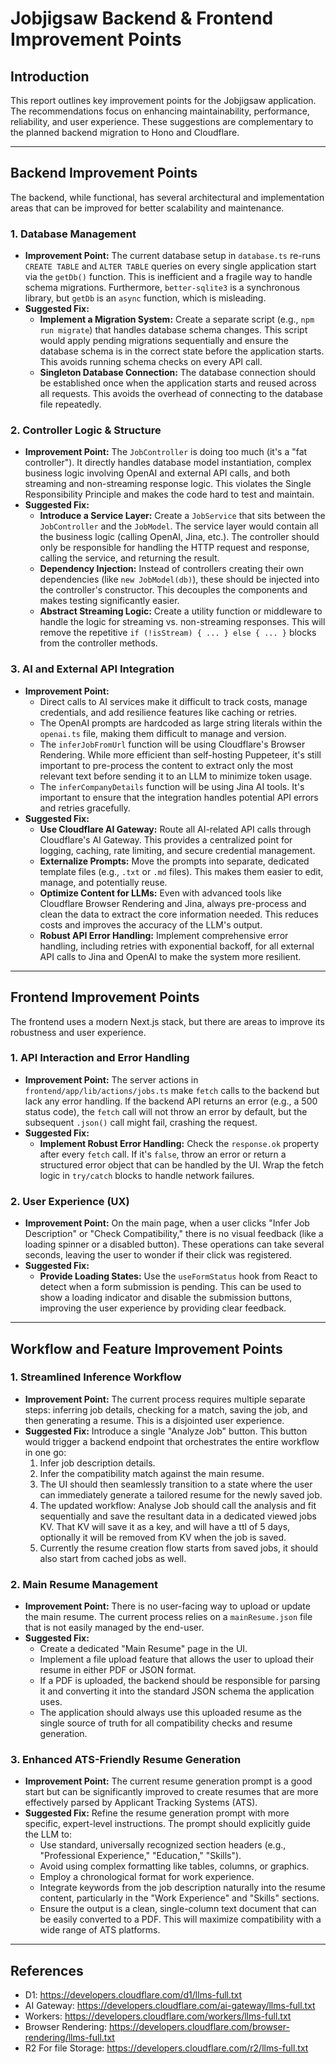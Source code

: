 # Jobjigsaw Backend & Frontend Improvement Points

## Introduction

This report outlines key improvement points for the Jobjigsaw application. The recommendations focus on enhancing maintainability, performance, reliability, and user experience. These suggestions are complementary to the planned backend migration to Hono and Cloudflare.

---

## Backend Improvement Points

The backend, while functional, has several architectural and implementation areas that can be improved for better scalability and maintenance.

### 1. Database Management

-   **Improvement Point:** The current database setup in `database.ts` re-runs `CREATE TABLE` and `ALTER TABLE` queries on every single application start via the `getDb()` function. This is inefficient and a fragile way to handle schema migrations. Furthermore, `better-sqlite3` is a synchronous library, but `getDb` is an `async` function, which is misleading.
-   **Suggested Fix:**
    -   **Implement a Migration System:** Create a separate script (e.g., `npm run migrate`) that handles database schema changes. This script would apply pending migrations sequentially and ensure the database schema is in the correct state before the application starts. This avoids running schema checks on every API call.
    -   **Singleton Database Connection:** The database connection should be established once when the application starts and reused across all requests. This avoids the overhead of connecting to the database file repeatedly.

### 2. Controller Logic & Structure

-   **Improvement Point:** The `JobController` is doing too much (it's a "fat controller"). It directly handles database model instantiation, complex business logic involving OpenAI and external API calls, and both streaming and non-streaming response logic. This violates the Single Responsibility Principle and makes the code hard to test and maintain.
-   **Suggested Fix:**
    -   **Introduce a Service Layer:** Create a `JobService` that sits between the `JobController` and the `JobModel`. The service layer would contain all the business logic (calling OpenAI, Jina, etc.). The controller should only be responsible for handling the HTTP request and response, calling the service, and returning the result.
    -   **Dependency Injection:** Instead of controllers creating their own dependencies (like `new JobModel(db)`), these should be injected into the controller's constructor. This decouples the components and makes testing significantly easier.
    -   **Abstract Streaming Logic:** Create a utility function or middleware to handle the logic for streaming vs. non-streaming responses. This will remove the repetitive `if (!isStream) { ... } else { ... }` blocks from the controller methods.

### 3. AI and External API Integration

-   **Improvement Point:**
    -   Direct calls to AI services make it difficult to track costs, manage credentials, and add resilience features like caching or retries.
    -   The OpenAI prompts are hardcoded as large string literals within the `openai.ts` file, making them difficult to manage and version.
    -   The `inferJobFromUrl` function will be using Cloudflare's Browser Rendering. While more efficient than self-hosting Puppeteer, it's still important to pre-process the content to extract only the most relevant text before sending it to an LLM to minimize token usage.
    -   The `inferCompanyDetails` function will be using Jina AI tools. It's important to ensure that the integration handles potential API errors and retries gracefully.
-   **Suggested Fix:**
    -   **Use Cloudflare AI Gateway:** Route all AI-related API calls through Cloudflare's AI Gateway. This provides a centralized point for logging, caching, rate limiting, and secure credential management.
    -   **Externalize Prompts:** Move the prompts into separate, dedicated template files (e.g., `.txt` or `.md` files). This makes them easier to edit, manage, and potentially reuse.
    -   **Optimize Content for LLMs:** Even with advanced tools like Cloudflare Browser Rendering and Jina, always pre-process and clean the data to extract the core information needed. This reduces costs and improves the accuracy of the LLM's output.
    -   **Robust API Error Handling:** Implement comprehensive error handling, including retries with exponential backoff, for all external API calls to Jina and OpenAI to make the system more resilient.

---

## Frontend Improvement Points

The frontend uses a modern Next.js stack, but there are areas to improve its robustness and user experience.

### 1. API Interaction and Error Handling

-   **Improvement Point:** The server actions in `frontend/app/lib/actions/jobs.ts` make `fetch` calls to the backend but lack any error handling. If the backend API returns an error (e.g., a 500 status code), the `fetch` call will not throw an error by default, but the subsequent `.json()` call might fail, crashing the request.
-   **Suggested Fix:**
    -   **Implement Robust Error Handling:** Check the `response.ok` property after every `fetch` call. If it's `false`, throw an error or return a structured error object that can be handled by the UI. Wrap the fetch logic in `try/catch` blocks to handle network failures.

### 2. User Experience (UX)

-   **Improvement Point:** On the main page, when a user clicks "Infer Job Description" or "Check Compatibility," there is no visual feedback (like a loading spinner or a disabled button). These operations can take several seconds, leaving the user to wonder if their click was registered.
-   **Suggested Fix:**
    -   **Provide Loading States:** Use the `useFormStatus` hook from React to detect when a form submission is pending. This can be used to show a loading indicator and disable the submission buttons, improving the user experience by providing clear feedback.

---

## Workflow and Feature Improvement Points

### 1. Streamlined Inference Workflow
- **Improvement Point:** The current process requires multiple separate steps: inferring job details, checking for a match, saving the job, and then generating a resume. This is a disjointed user experience.
- **Suggested Fix:** Introduce a single "Analyze Job" button. This button would trigger a backend endpoint that orchestrates the entire workflow in one go:
    1.  Infer job description details.
    2.  Infer the compatibility match against the main resume.
    3.  The UI should then seamlessly transition to a state where the user can immediately generate a tailored resume for the newly saved job.
    4. The updated workflow: Analyse Job should call the analysis and fit sequentially and save the resultant data in a dedicated viewed jobs KV. That KV will save it as a key, and will have a ttl of 5 days, optionally it will be removed from KV when the job is saved.
    5. Currently the resume creation flow starts from saved jobs, it should also start from cached jobs as well. 

### 2. Main Resume Management
- **Improvement Point:** There is no user-facing way to upload or update the main resume. The current process relies on a `mainResume.json` file that is not easily managed by the end-user.
- **Suggested Fix:**
    -   Create a dedicated "Main Resume" page in the UI.
    -   Implement a file upload feature that allows the user to upload their resume in either PDF or JSON format.
    -   If a PDF is uploaded, the backend should be responsible for parsing it and converting it into the standard JSON schema the application uses.
    -   The application should always use this uploaded resume as the single source of truth for all compatibility checks and resume generation.

### 3. Enhanced ATS-Friendly Resume Generation
- **Improvement Point:** The current resume generation prompt is a good start but can be significantly improved to create resumes that are more effectively parsed by Applicant Tracking Systems (ATS).
- **Suggested Fix:** Refine the resume generation prompt with more specific, expert-level instructions. The prompt should explicitly guide the LLM to:
    -   Use standard, universally recognized section headers (e.g., "Professional Experience," "Education," "Skills").
    -   Avoid using complex formatting like tables, columns, or graphics.
    -   Employ a chronological format for work experience.
    -   Integrate keywords from the job description naturally into the resume content, particularly in the "Work Experience" and "Skills" sections.
    -   Ensure the output is a clean, single-column text document that can be easily converted to a PDF. This will maximize compatibility with a wide range of ATS platforms.

---

## References

- D1: https://developers.cloudflare.com/d1/llms-full.txt
- AI Gateway: https://developers.cloudflare.com/ai-gateway/llms-full.txt
- Workers: https://developers.cloudflare.com/workers/llms-full.txt
- Browser Rendering: https://developers.cloudflare.com/browser-rendering/llms-full.txt
- R2 For file Storage: https://developers.cloudflare.com/r2/llms-full.txt